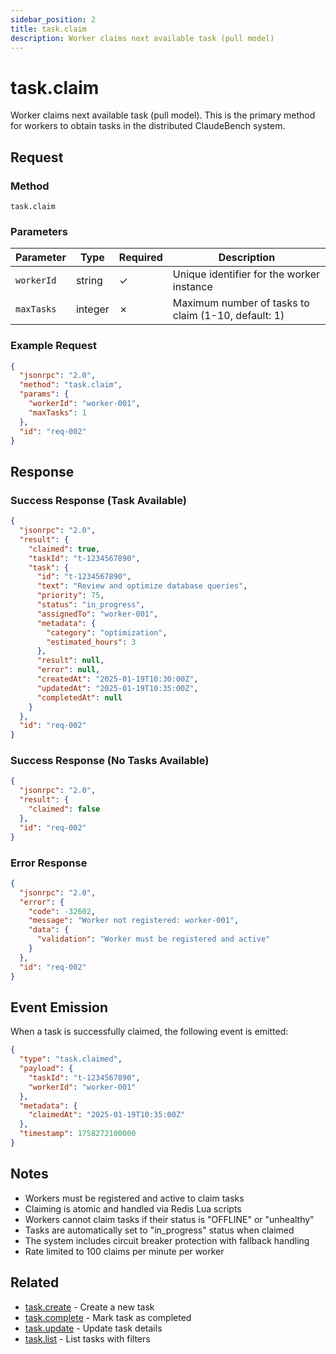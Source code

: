 ```yaml
---
sidebar_position: 2
title: task.claim
description: Worker claims next available task (pull model)
---
```


# task.claim

Worker claims next available task (pull model). This is the primary method for workers to obtain tasks in the distributed ClaudeBench system.

## Request

### Method
`task.claim`

### Parameters

| Parameter | Type | Required | Description |
|-----------|------|----------|-------------|
| `workerId` | string | ✓ | Unique identifier for the worker instance |
| `maxTasks` | integer | ✗ | Maximum number of tasks to claim (1-10, default: 1) |

### Example Request

```json
{
  "jsonrpc": "2.0",
  "method": "task.claim",
  "params": {
    "workerId": "worker-001",
    "maxTasks": 1
  },
  "id": "req-002"
}
```

## Response

### Success Response (Task Available)

```json
{
  "jsonrpc": "2.0",
  "result": {
    "claimed": true,
    "taskId": "t-1234567890",
    "task": {
      "id": "t-1234567890",
      "text": "Review and optimize database queries",
      "priority": 75,
      "status": "in_progress",
      "assignedTo": "worker-001",
      "metadata": {
        "category": "optimization",
        "estimated_hours": 3
      },
      "result": null,
      "error": null,
      "createdAt": "2025-01-19T10:30:00Z",
      "updatedAt": "2025-01-19T10:35:00Z",
      "completedAt": null
    }
  },
  "id": "req-002"
}
```

### Success Response (No Tasks Available)

```json
{
  "jsonrpc": "2.0",
  "result": {
    "claimed": false
  },
  "id": "req-002"
}
```

### Error Response

```json
{
  "jsonrpc": "2.0",
  "error": {
    "code": -32602,
    "message": "Worker not registered: worker-001",
    "data": {
      "validation": "Worker must be registered and active"
    }
  },
  "id": "req-002"
}
```

## Event Emission

When a task is successfully claimed, the following event is emitted:

```json
{
  "type": "task.claimed",
  "payload": {
    "taskId": "t-1234567890",
    "workerId": "worker-001"
  },
  "metadata": {
    "claimedAt": "2025-01-19T10:35:00Z"
  },
  "timestamp": 1758272100000
}
```

## Notes

- Workers must be registered and active to claim tasks
- Claiming is atomic and handled via Redis Lua scripts
- Workers cannot claim tasks if their status is "OFFLINE" or "unhealthy"
- Tasks are automatically set to "in_progress" status when claimed
- The system includes circuit breaker protection with fallback handling
- Rate limited to 100 claims per minute per worker

## Related

- [task.create](./create) - Create a new task
- [task.complete](./complete) - Mark task as completed
- [task.update](./update) - Update task details
- [task.list](./list) - List tasks with filters